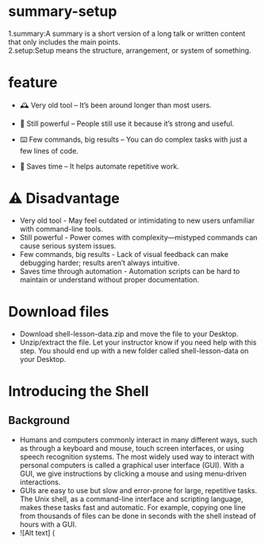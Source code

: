# summary-setup
1.summary:A summary is a short version of a long talk or written content that only includes the main points.\
2.setup:Setup means the structure, arrangement, or system of something.
# feature
- 🕰️ Very old tool – It’s been around longer than most users.

- 💪 Still powerful – People still use it because it’s strong and useful.

- ⌨️ Few commands, big results – You can do complex tasks with just a few lines of code.

- 🔁 Saves time – It helps automate repetitive work.
# ⚠️ Disadvantage
- Very old tool  - May feel outdated or intimidating to new users unfamiliar with command-line tools.
- Still powerful - Power comes with complexity—mistyped commands can cause serious system issues.
- Few commands, big results - Lack of visual feedback can make debugging harder; results aren’t always intuitive. 
-  Saves time through automation - Automation scripts can be hard to maintain or understand without proper documentation.
  # Download files
- Download shell-lesson-data.zip and move the file to your Desktop.
- Unzip/extract the file. Let your instructor know if you need help with this step. You should end up with a new folder called shell-lesson-data on your Desktop.
# Introducing the Shell
## Background
- Humans and computers commonly interact in many different ways, such as through a keyboard and mouse, touch screen interfaces, or using speech recognition systems. The most widely used way to interact with personal computers is called a graphical user interface (GUI). With a GUI, we give instructions by clicking a mouse and using menu-driven interactions.
- GUIs are easy to use but slow and error-prone for large, repetitive tasks. The Unix shell, as a command-line interface and scripting language, makes these tasks fast and automatic. For example, copying one line from thousands of files can be done in seconds with the shell instead of hours with a GUI.
- ![Alt text] (
